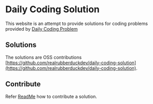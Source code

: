 # Daily Coding Solution
This website is an attempt to provide solutions for coding problems provided by [Daily Coding Problem](https://www.dailycodingproblem.com/)
## Solutions
The solutions are OSS contributions [https://github.com/realrubberduckdev/daily-coding-solution](https://github.com/realrubberduckdev/daily-coding-solution).
## Contribute
Refer [ReadMe](./../README.md) how to contribute a solution.